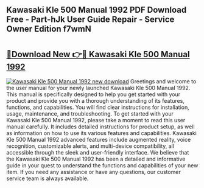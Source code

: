 ## Kawasaki Kle 500 Manual 1992 PDF Download Free - Part-hJk User Guide Repair - Service Owner Edition f7wmN

# <h2><a href="http://bc62743.oget.top/?id=Kawasaki+Kle+500+Manual+1992">🔗Download New 👉🔴 Kawasaki Kle 500 Manual 1992</a></h2>

[![Kawasaki Kle 500 Manual 1992 new download](https://i.imgur.com/5g1atiW.png)](http://bc62743.oget.top/?id=Kawasaki+Kle+500+Manual+1992)
Greetings and welcome to the user manual for your newly launched Kawasaki Kle 500 Manual 1992. This manual is specifically designed to help you get started with your product and provide you with a thorough understanding of its features, functions, and capabilities. You will find clear instructions for installation, usage, maintenance, and troubleshooting. To get started with your Kawasaki Kle 500 Manual 1992, please take a moment to read this user manual carefully. It includes detailed instructions for product setup, as well as information on how to use its various features and capabilities. Kawasaki Kle 500 Manual 1992 advanced features include augmented reality, voice recognition, customizable alerts, and multi-device compatibility, all accessible through the sleek and user-friendly interface. We believe that the Kawasaki Kle 500 Manual 1992 has been a detailed and informative guide in your quest to understand the functions and capabilities of your new item. If you need any assistance or have any questions, our customer service team is always available.
